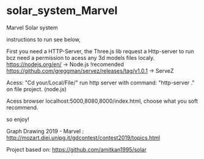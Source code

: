 # solar_system_Marvel
Marvel Solar system

instructions to run see below,

First you need a HTTP-Server, the Three.js lib request a Http-server to run bcz need a permission to acess any 3d models files localy.
https://nodejs.org/en/ -> Node.js !recomended
https://github.com/greggman/servez/releases/tag/v1.0.1 -> ServeZ

Acess: "Cd your/Local/File/"
run http server with command: "http-server ." on file project. (node.js)

Acess browser localhost:5000,8080,8000/index.html, choose what you soft recommend.

so enjoy!

Graph Drawing 2019 - Marvel :
http://mozart.diei.unipg.it/gdcontest/contest2019/topics.html

Project based on:
https://github.com/amitkan1995/solar
